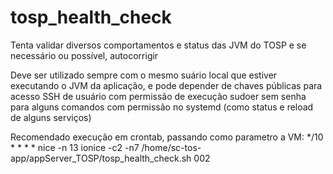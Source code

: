 # tosp_health_check
Tenta validar diversos comportamentos e status das JVM do TOSP e se necessário ou possível, autocorrigir

Deve ser utilizado sempre com o mesmo suário local que estiver executando o JVM da aplicação, e pode depender de chaves públicas para acesso SSH de usuário com permissão de execução sudoer sem senha para alguns comandos com permissão no systemd (como status e reload de alguns serviços)

Recomendado execução em crontab, passando como parametro a VM:
*/10    *       *       *       *       nice -n 13 ionice -c2 -n7 /home/sc-tos-app/appServer_TOSP/tosp_health_check.sh 002
